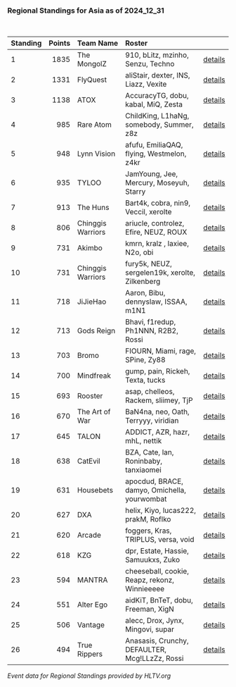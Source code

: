 ### Regional Standings for Asia as of 2024_12_31<br />
<br />

| Standing | Points | Team Name         | Roster                                         |                                                                                                      |
| :- | -: | :- | :- | :- |
| 1        |   1835 | The MongolZ       | 910, bLitz, mzinho, Senzu, Techno              | [details](details/2024_12_31/0004--the_mongolz--910-blitz-mzinho-senzu-techno.md)                    |
| 2        |   1331 | FlyQuest          | aliStair, dexter, INS, Liazz, Vexite           | [details](details/2024_12_31/0019--flyquest--alistair-dexter-ins-liazz-vexite.md)                    |
| 3        |   1138 | ATOX              | AccuracyTG, dobu, kabal, MiQ, Zesta            | [details](details/2024_12_31/0046--atox--accuracytg-dobu-kabal-miq-zesta.md)                         |
| 4        |    985 | Rare Atom         | ChildKing, L1haNg, somebody, Summer, z8z       | [details](details/2024_12_31/0072--rare_atom--childking-l1hang-somebody-summer-z8z.md)               |
| 5        |    948 | Lynn Vision       | afufu, EmiliaQAQ, flying, Westmelon, z4kr      | [details](details/2024_12_31/0078--lynn_vision--afufu-emiliaqaq-flying-westmelon-z4kr.md)            |
| 6        |    935 | TYLOO             | JamYoung, Jee, Mercury, Moseyuh, Starry        | [details](details/2024_12_31/0083--tyloo--jamyoung-jee-mercury-moseyuh-starry.md)                    |
| 7        |    913 | The Huns          | Bart4k, cobra, nin9, Veccil, xerolte           | [details](details/2024_12_31/0088--the_huns--bart4k-cobra-nin9-veccil-xerolte.md)                    |
| 8        |    806 | Chinggis Warriors | ariucle, controlez, Efire, NEUZ, ROUX          | [details](details/2024_12_31/0122--chinggis_warriors--ariucle-controlez-efire-neuz-roux.md)          |
| 9        |    731 | Akimbo            | kmrn, kralz , laxiee, N2o, obi                 | [details](details/2024_12_31/0146--akimbo--kmrn-kralz_-laxiee-n2o-obi.md)                            |
| 10       |    731 | Chinggis Warriors | fury5k, NEUZ, sergelen19k, xerolte, Zilkenberg | [details](details/2024_12_31/0148--chinggis_warriors--fury5k-neuz-sergelen19k-xerolte-zilkenberg.md) |
| 11       |    718 | JiJieHao          | Aaron, Bibu, dennyslaw, ISSAA, m1N1            | [details](details/2024_12_31/0152--jijiehao--aaron-bibu-dennyslaw-issaa-m1n1.md)                     |
| 12       |    713 | Gods Reign        | Bhavi, f1redup, Ph1NNN, R2B2, Rossi            | [details](details/2024_12_31/0156--gods_reign--bhavi-f1redup-ph1nnn-r2b2-rossi.md)                   |
| 13       |    703 | Bromo             | FIOURN, Miami, rage, SPine, Zy88               | [details](details/2024_12_31/0161--bromo--fiourn-miami-rage-spine-zy88.md)                           |
| 14       |    700 | Mindfreak         | gump, pain, Rickeh, Texta, tucks               | [details](details/2024_12_31/0163--mindfreak--gump-pain-rickeh-texta-tucks.md)                       |
| 15       |    693 | Rooster           | asap, chelleos, Rackem, sliimey, TjP           | [details](details/2024_12_31/0166--rooster--asap-chelleos-rackem-sliimey-tjp.md)                     |
| 16       |    670 | The Art of War    | BaN4na, neo, Oath, Terryyy, viridian           | [details](details/2024_12_31/0172--the_art_of_war--ban4na-neo-oath-terryyy-viridian.md)              |
| 17       |    645 | TALON             | ADDICT, AZR, hazr, mhL, nettik                 | [details](details/2024_12_31/0183--talon--addict-azr-hazr-mhl-nettik.md)                             |
| 18       |    638 | CatEvil           | BZA, Cate, lan, Roninbaby, tanxiaomei          | [details](details/2024_12_31/0186--catevil--bza-cate-lan-roninbaby-tanxiaomei.md)                    |
| 19       |    631 | Housebets         | apocdud, BRACE, damyo, Omichella, yourwombat   | [details](details/2024_12_31/0190--housebets--apocdud-brace-damyo-omichella-yourwombat.md)           |
| 20       |    627 | DXA               | helix, Kiyo, lucas222, prakM, Roflko           | [details](details/2024_12_31/0191--dxa--helix-kiyo-lucas222-prakm-roflko.md)                         |
| 21       |    620 | Arcade            | foggers, Kras, TRIPLUS, versa, void            | [details](details/2024_12_31/0194--arcade--foggers-kras-triplus-versa-void.md)                       |
| 22       |    618 | KZG               | dpr, Estate, Hassie, Samuukxs, Zuko            | [details](details/2024_12_31/0195--kzg--dpr-estate-hassie-samuukxs-zuko.md)                          |
| 23       |    594 | MANTRA            | cheeseball, cookie, Reapz, rekonz, Winnieeeee  | [details](details/2024_12_31/0203--mantra--cheeseball-cookie-reapz-rekonz-winnieeeee.md)             |
| 24       |    551 | Alter Ego         | aidKiT, BnTeT, dobu, Freeman, XigN             | [details](details/2024_12_31/0211--alter_ego--aidkit-bntet-dobu-freeman-xign.md)                     |
| 25       |    506 | Vantage           | alecc, Drox, Jynx, Mingovi, supar              | [details](details/2024_12_31/0214--vantage--alecc-drox-jynx-mingovi-supar.md)                        |
| 26       |    494 | True Rippers      | Anasasis, Crunchy, DEFAULTER, Mcg!LLzZz, Rossi | [details](details/2024_12_31/0218--true_rippers--anasasis-crunchy-defaulter-mcg_llzzz-rossi.md)      |


_Event data for Regional Standings provided by HLTV.org_<br />
